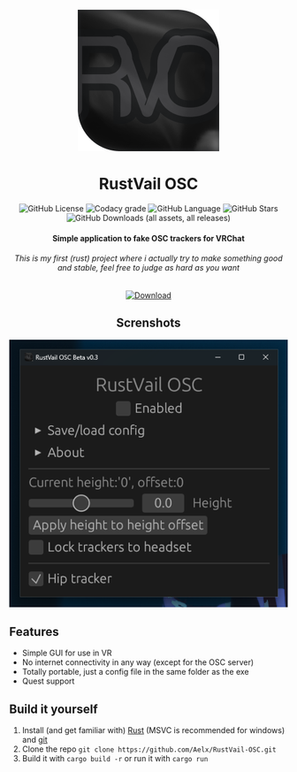 <div align="center">

![RustVail OSC Logo](https://github.com/Aeelx/RustVail-OSC/blob/main/assets/RVO.png)

# RustVail OSC

![GitHub License](https://img.shields.io/github/license/Aeelx/RustVail-OSC?style=for-the-badge)
![Codacy grade](https://img.shields.io/codacy/grade/99c1222e08be4a529cb1475267b49e56?style=for-the-badge&label=Codacy%20code%20grade)
![GitHub Language](https://img.shields.io/github/languages/top/Aeelx/RustVail-OSC?style=for-the-badge)
![GitHub Stars](https://img.shields.io/github/stars/Aeelx/RustVail-OSC?color=red&style=for-the-badge)
![GitHub Downloads (all assets, all releases)](https://img.shields.io/github/downloads/aeelx/RustVail-OSC/total?style=for-the-badge)

#### Simple application to fake OSC trackers for VRChat

###### This is my first (rust) project where i actually try to make something good and stable, feel free to judge as hard as you want

[![Download](https://img.shields.io/badge/Download-white?style=for-the-badge
)](https://github.com/Aeelx/RustVail-OSC/releases/)

## Screnshots

![First screenshot](https://github.com/Aeelx/RustVail-OSC/blob/main/.github/Screen1.png)

</div>

## Features

- Simple GUI for use in VR
- No internet connectivity in any way (except for the OSC server)
- Totally portable, just a config file in the same folder as the exe
- Quest support

## Build it yourself

1. Install (and get familiar with) [Rust](https://www.rust-lang.org/tools/install) (MSVC is recommended for windows) and [git](https://git-scm.com/downloads)
2. Clone the repo `git clone https://github.com/Aelx/RustVail-OSC.git`
3. Build it with `cargo build -r` or run it with `cargo run`
